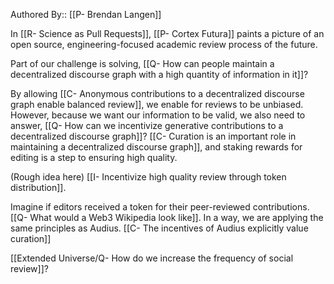 Authored By:: [[P- Brendan Langen]]

In [[R- Science as Pull Requests]], [[P- Cortex Futura]] paints a picture of an open source, engineering-focused academic review process of the future. 

Part of our challenge is solving, [[Q- How can people maintain a decentralized discourse graph with a high quantity of information in it]]? 

By allowing [[C- Anonymous contributions to a decentralized discourse graph enable balanced review]], we enable for reviews to be unbiased. However, because we want our information to be valid, we also need to answer, [[Q- How can we incentivize generative contributions to a decentralized discourse graph]]? [[C- Curation is an important role in maintaining a decentralized discourse graph]], and staking rewards for editing is a step to ensuring high quality. 

(Rough idea here) [[I- Incentivize high quality review through token distribution]].

Imagine if editors received a token for their peer-reviewed contributions. [[Q- What would a Web3 Wikipedia look like]]. In a way, we are applying the same principles as Audius. [[C- The incentives of Audius explicitly value curation]]

[[Extended Universe/Q- How do we increase the frequency of social review]]? 